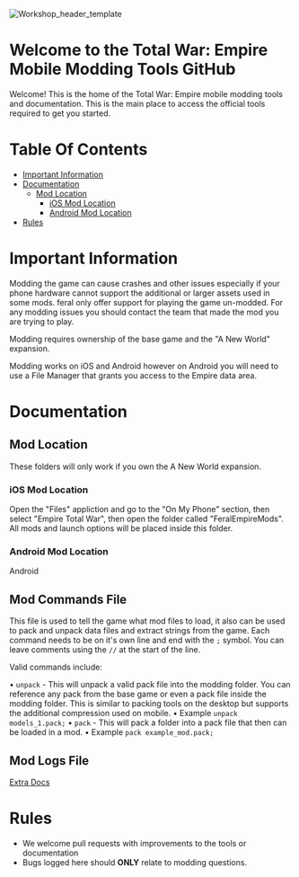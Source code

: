 ![Workshop_header_template](/Workshop_header_template.png)
# Welcome to the Total War: Empire Mobile Modding Tools GitHub
Welcome! This is the home of the Total War: Empire mobile modding tools and documentation. This is the main place to access the official tools required to get you started.

# Table Of Contents

* [Important Information](#important-information)
* [Documentation](#documentation)
   * [Mod Location](#mod-location)
     * [iOS Mod Location](#ios-mod-location)
     * [Android Mod Location](#android-mod-location)
* [Rules](#rules)

# Important Information

Modding the game can cause crashes and other issues especially if your phone hardware cannot support the additional or larger assets used in some mods. feral only offer support for playing the game un-modded. For any modding issues you should contact the team that made the mod you are trying to play.

Modding requires ownership of the base game and the "A New World" expansion.

Modding works on iOS and Android however on Android you will need to use a File Manager that grants you access to the Empire data area.

# Documentation

## Mod Location

These folders will only work if you own the A New World expansion.

### iOS Mod Location

Open the "Files" appliction and go to the "On My Phone" section, then select "Empire Total War", then open the folder called "FeralEmpireMods". All mods and launch options will be placed inside this folder.

### Android Mod Location

Android

##  Mod Commands File

This file is used to tell the game what mod files to load, it also can be used to pack and unpack data files and extract strings from the game. Each command needs to be on it's own line and end with the `;` symbol. You can leave comments using the `//` at the start of the line. 

Valid commands include:

• `unpack` - This will unpack a valid pack file into the modding folder. You can reference any pack from the base game or even a pack file inside the modding folder. This is similar to packing tools on the desktop but supports the additional compression used on mobile.
  • Example `unpack models_1.pack;`
• `pack` - This will pack a folder into a pack file that then can be loaded in a mod.
  • Example `pack example_mod.pack;`
  
## Mod Logs File

[Extra Docs](/Example.md)

# Rules

* We welcome pull requests with improvements to the tools or documentation
* Bugs logged here should **ONLY** relate to modding questions.
